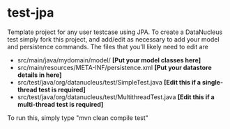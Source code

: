 test-jpa
========

Template project for any user testcase using JPA. 
To create a DataNucleus test simply fork this project, and add/edit as necessary to add your model and persistence commands.
The files that you'll likely need to edit are

* src/main/java/mydomain/model/    **[Put your model classes here]**
* src/main/resources/META-INF/persistence.xml    **[Put your datastore details in here]**
* src/test/java/org/datanucleus/test/SimpleTest.java    **[Edit this if a single-thread test is required]**
* src/test/java/org/datanucleus/test/MultithreadTest.java    **[Edit this if a multi-thread test is required]**


To run this, simply type "mvn clean compile test"
